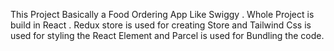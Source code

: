This Project Basically a Food Ordering App Like Swiggy . Whole Project is build in React . Redux store is used for creating Store and Tailwind Css is used for styling the React Element and Parcel is used for Bundling the code.